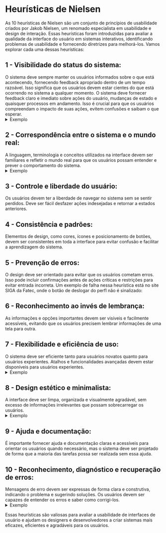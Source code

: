 <h1>Heurísticas de Nielsen</h1>
As 10 heurísticas de Nielsen são um conjunto de princípios de usabilidade criados por Jakob Nielsen, um renomado especialista em usabilidade e design de interação. Essas heurísticas foram introduzidas para avaliar a qualidade da interface do usuário em sistemas interativos, identificando problemas de usabilidade e fornecendo diretrizes para melhorá-los. Vamos explorar cada uma dessas heurísticas:

<h2>1 - Visibilidade do status do sistema:</h2>
O sistema deve sempre manter os usuários informados sobre o que está acontecendo, fornecendo feedback apropriado dentro de um tempo razoável.
Isso significa que os usuários devem estar cientes do que está ocorrendo no sistema a qualquer momento. O sistema deve fornecer feedback claro e imediato sobre ações do usuário, mudanças de estado e quaisquer processos em andamento. Isso é crucial para que os usuários compreendam o impacto de suas ações, evitem confusões e saibam o que esperar.

<details>
<summary>Exemplo</summary>
O site do Detran retorna um feedback confuso. Pois a mensagem na tela fala que consta solicitação, porém a escrita está em vermelho e com um X no meio que indica algum erro geralmente.
  
![Heuristica 1](https://github.com/MateusdiSousa/Bertoti/assets/111647763/ac0fbf4b-3d35-4976-a707-e915610ea380)

</details>

<h2>2 - Correspondência entre o sistema e o mundo real:</h2>
A linguagem, terminologia e conceitos utilizados na interface devem ser familiares e refletir o mundo real para que os usuários possam entender e prever o comportamento do sistema.

<details>
<summary>Exemplo</summary>
No site do Siga para sair da plataforma é necessário aperta um botão vermelho com um símbolo de 'i' o que confunde o usuário já que normalmente esse simbolo significa mais informações,ao invés de sair da página
  
![heuristica 5](https://github.com/MateusdiSousa/Bertoti/assets/111647763/9d9fc52e-0f0f-4454-a3f3-b4ceb6c52047)

  
</details>


<h2>3 - Controle e liberdade do usuário:</h2>
Os usuários devem ter a liberdade de navegar no sistema sem se sentir perdidos. Deve ser fácil desfazer ações indesejadas e retornar a estados anteriores.

<h2>4 - Consistência e padrões:</h2>
Elementos de design, como cores, ícones e posicionamento de botões, devem ser consistentes em toda a interface para evitar confusão e facilitar a aprendizagem do sistema.

<h2>5 - Prevenção de erros:</h2>
O design deve ser orientado para evitar que os usuários cometam erros. Isso pode incluir confirmações antes de ações críticas e restrições para evitar entrada incorreta.
Um exemplo de falha nessa heurística está no site SIGA da Fatec, onde o botão de deslogar do perfl não é sinalizado:



<h2>6 - Reconhecimento ao invés de lembrança:</h2>
As informações e opções importantes devem ser visíveis e facilmente acessíveis, evitando que os usuários precisem lembrar informações de uma tela para outra.

<h2>7 - Flexibilidade e eficiência de uso:</h2>
O sistema deve ser eficiente tanto para usuários novatos quanto para usuários experientes. Atalhos e funcionalidades avançadas devem estar disponíveis para usuários experientes.

<details>
  <summary>Exemplo</summary>
  No site do Siga a plataforma possui uma fonte extremamente pequenas para usuários que utilizam celular, e caso apliquem zomm, o textos são cortados perdendo informação e eficiênca do software.
  
  ![Heuristica 3](https://github.com/MateusdiSousa/Bertoti/assets/111647763/df3ec3e8-b3e6-4332-84d8-c1c61d6a4e98)
  
</details>

<h2>8 - Design estético e minimalista:</h2>
A interface deve ser limpa, organizada e visualmente agradável, sem excesso de informações irrelevantes que possam sobrecarregar os usuários.

<details>
<summary>Exemplo</summary>
Nesse site há um excesso de informções na página inicial deixando a interface suja e pouco agradável.

![heurística 8](https://github.com/MateusdiSousa/Bertoti/assets/111647763/5c79906f-16d5-4cd3-8d8d-356d737710ec)
  
</details>

<h2>9 - Ajuda e documentação:</h2>
É importante fornecer ajuda e documentação claras e acessíveis para orientar os usuários quando necessário, mas o sistema deve ser projetado de forma que a maioria das tarefas possa ser realizada sem essa ajuda.

<h2>10 - Reconhecimento, diagnóstico e recuperação de erros:</h2>
Mensagens de erro devem ser expressas de forma clara e construtiva, indicando o problema e sugerindo soluções. Os usuários devem ser capazes de entender os erros e saber como corrigi-los.

<details>
  <summary>Exemplo</summary>
  No site do Siga o sistema não consegue diagnosticar ou fornecer uma resolução do erro como por exemplo estar mátriculado nas aulas e não ser possível verificar os horários de aula.
  ![heuristica 9](https://github.com/MateusdiSousa/Bertoti/assets/111647763/fcb5db9c-a97f-44d6-ae98-85e4d523ff1f)

  ![heuristica 9 pt2](https://github.com/MateusdiSousa/Bertoti/assets/111647763/fcbe645d-76e5-4f5a-874b-f246d5568955)

  
</details>

Essas heurísticas são valiosas para avaliar a usabilidade de interfaces de usuário e ajudam os designers e desenvolvedores a criar sistemas mais eficazes, eficientes e agradáveis para os usuários.
